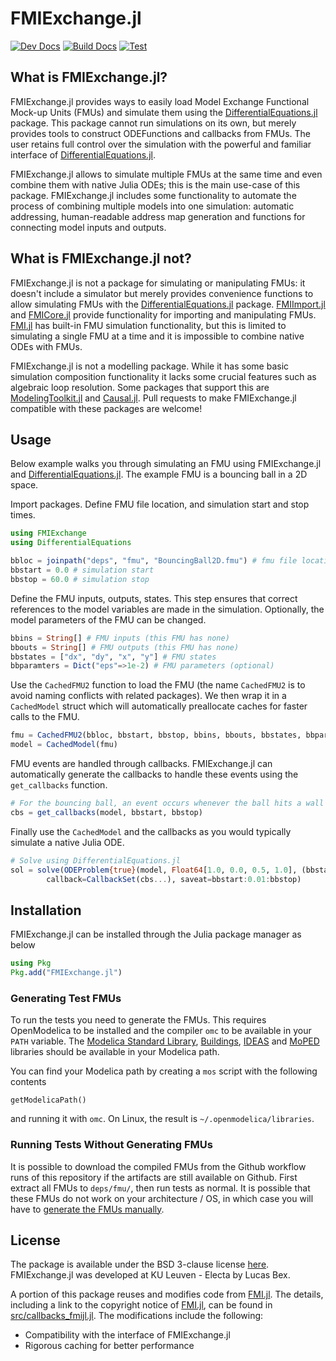 # FMIExchange.jl
[![Dev Docs](https://img.shields.io/badge/docs-dev-blue.svg)](https://electa-git.github.io/FMIExchange.jl/dev/) 
[![Build Docs](https://github.com/Electa-Git/FMIExchange.jl/actions/workflows/Documentation.yaml/badge.svg)](https://github.com/Electa-Git/FMIExchange.jl/actions/workflows/Documentation.yaml)
[![Test](https://github.com/Electa-Git/FMIExchange.jl/actions/workflows/Test.yml/badge.svg)](https://github.com/Electa-Git/FMIExchange.jl/actions/workflows/Test.yml)
## What is FMIExchange.jl?
FMIExchange.jl provides ways to easily load Model Exchange Functional Mock-up Units (FMUs) and simulate them using the [DifferentialEquations.jl](https://docs.sciml.ai/DiffEqDocs/stable/) package. 
This package cannot run simulations on its own, but merely provides tools to construct ODEFunctions and callbacks from FMUs. 
The user retains full control over the simulation with the powerful and familiar interface of [DifferentialEquations.jl](https://docs.sciml.ai/DiffEqDocs/stable/).

FMIExchange.jl allows to simulate multiple FMUs at the same time and even combine them with native Julia ODEs; this is the main use-case of this package.
FMIExchange.jl includes some functionality to automate the process of combining multiple models into one simulation: automatic addressing, human-readable address map generation and functions for connecting model inputs and outputs.

## What is FMIExchange.jl not?
FMIExchange.jl is not a package for simulating or manipulating FMUs: it doesn't include a simulator but merely provides convenience functions to allow simulating FMUs with the [DifferentialEquations.jl](https://docs.sciml.ai/DiffEqDocs/stable/) package.
[FMIImport.jl](https://github.com/ThummeTo/FMIImport.jl) and [FMICore.jl](https://github.com/ThummeTo/FMICore.jl) provide functionality for importing and manipulating FMUs. 
[FMI.jl](https://github.com/ThummeTo/FMI.jl) has built-in FMU simulation functionality, but this is limited to simulating a single FMU at a time and it is impossible to combine native ODEs with FMUs.

FMIExchange.jl is not a modelling package.
While it has some basic simulation composition functionality it lacks some crucial features such as algebraic loop resolution. 
Some packages that support this are [ModelingToolkit.jl](https://github.com/SciML/ModelingToolkit.jl) and [Causal.jl](https://github.com/zekeriyasari/Causal.jl).
Pull requests to make FMIExchange.jl compatible with these packages are welcome!

## Usage
Below example walks you through simulating an FMU using FMIExchange.jl and [DifferentialEquations.jl](https://docs.sciml.ai/DiffEqDocs/stable/). The example FMU is a bouncing ball in a 2D space.

Import packages. Define FMU file location, and simulation start and stop times.
```julia
using FMIExchange
using DifferentialEquations

bbloc = joinpath("deps", "fmu", "BouncingBall2D.fmu") # fmu file location
bbstart = 0.0 # simulation start
bbstop = 60.0 # simulation stop
```

Define the FMU inputs, outputs, states. 
This step ensures that correct references to the model variables are made in the simulation.
Optionally, the model parameters of the FMU can be changed.
```julia
bbins = String[] # FMU inputs (this FMU has none)
bbouts = String[] # FMU outputs (this FMU has none)
bbstates = ["dx", "dy", "x", "y"] # FMU states
bbparamters = Dict("eps"=>1e-2) # FMU parameters (optional)
```

Use the `CachedFMU2` function to load the FMU (the name `CachedFMU2` is to avoid naming conflicts with related packages).
We then wrap it in a `CachedModel` struct which will automatically preallocate caches for faster calls to the FMU.
```julia
fmu = CachedFMU2(bbloc, bbstart, bbstop, bbins, bbouts, bbstates, bbparameters)
model = CachedModel(fmu)
```

FMU events are handled through callbacks.
FMIExchange.jl can automatically generate the callbacks to handle these events using the `get_callbacks` function.
```julia
# For the bouncing ball, an event occurs whenever the ball hits a wall
cbs = get_callbacks(model, bbstart, bbstop)
```

Finally use the `CachedModel` and the callbacks as you would typically simulate a native Julia ODE.
```julia
# Solve using DifferentialEquations.jl
sol = solve(ODEProblem{true}(model, Float64[1.0, 0.0, 0.5, 1.0], (bbstart, bbstop), Float64[]), 
	    callback=CallbackSet(cbs...), saveat=bbstart:0.01:bbstop)
```
## Installation
FMIExchange.jl can be installed through the Julia package manager as below
```julia
using Pkg
Pkg.add("FMIExchange.jl")
```

### Generating Test FMUs
To run the tests you need to generate the FMUs. 
This requires OpenModelica to be installed and the compiler `omc` to be available in your `PATH` variable.
The [Modelica Standard Library](https://github.com/modelica/ModelicaStandardLibrary), [Buildings](https://github.com/lbl-srg/modelica-buildings), [IDEAS](https://github.com/open-ideas/IDEAS) and [MoPED](https://gitlab.kuleuven.be/positive-energy-districts/moped.git) libraries should be available in your Modelica path.

You can find your Modelica path by creating a `mos` script with the following contents
```
getModelicaPath()
```
and running it with `omc`.
On Linux, the result is `~/.openmodelica/libraries`.

### Running Tests Without Generating FMUs
It is possible to download the compiled FMUs from the Github workflow runs of this repository if the artifacts are still available on Github.
First extract all FMUs to `deps/fmu/`, then run tests as normal.
It is possible that these FMUs do not work on your architecture / OS, in which case you will have to [generate the FMUs manually](###-Generating-Test-FMUs).

## License
The package is available under the BSD 3-clause license [here](./LICENSE). 
FMIExchange.jl was developed at KU Leuven - Electa by Lucas Bex.

A portion of this package reuses and modifies code from [FMI.jl](https://github.com/ThummeTo/FMI.jl).
The details, including a link to the copyright notice of [FMI.jl](https://github.com/ThummeTo/FMI.jl), can be found in [src/callbacks_fmijl.jl](./src/callbacks_fmijl.jl).
The modifications include the following:
- Compatibility with the interface of FMIExchange.jl
- Rigorous caching for better performance
